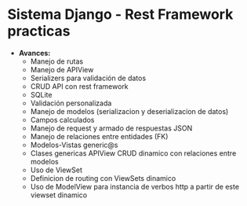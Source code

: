 <h1>Sistema Django - Rest Framework practicas</h1>


<ul>
    <li> <b>Avances: </b>
        <ul>
            <li>Manejo de rutas</li>  
            <li>Manejo de APIView</li>  
            <li>Serializers para validación de datos</li>  
            <li>CRUD API con rest framework</li>  
            <li>SQLite</li>  
            <li>Validación personalizada</li>  
            <li>Manejo de modelos (serializacion y deserializacion de datos)</li>  
            <li>Campos calculados</li>  
            <li>Manejo de request y armado de respuestas JSON</li>  
            <li>Manejo de relaciones entre entidades (FK)</li>  
            <li>Modelos-Vistas generic@s</li>
            <li>Clases genericas APIView CRUD dinamico con relaciones entre modelos</li>
            <li>Uso de ViewSet</li>
            <li>Definicion de routing con ViewSets dinamico</li>
            <li>Uso de ModelView para instancia de verbos http a partir de este viewset dinamico</li>
        </ul>
  </li>  
</ul>